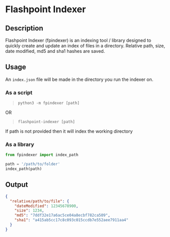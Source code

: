 # Flashpoint Indexer

## Description

Flashpoint Indexer (fpindexer) is an indexing tool / library designed to quickly create and update an index of files in a directory. Relative path, size, date modified, md5 and sha1 hashes are saved.

## Usage

An `index.json` file will be made in the directory you run the indexer on.

### As a script
> `python3 -m fpindexer [path]`

OR

> `flashpoint-indexer [path]`

If path is not provided then it will index the working directory

### As a library
```python 
from fpindexer import index_path

path = '/path/to/folder'
index_path(path)
```

## Output
```json
{
  "relative/path/to/file": {
    "dateModified": 12345678900,
    "size": 1234,
    "md5": "7ddf32e17a6ac5ce04a8ecbf782ca509",
    "sha1": "a415ab5cc17c8c093c015ccdb7e552aee7911aa4"
  }
}
```
